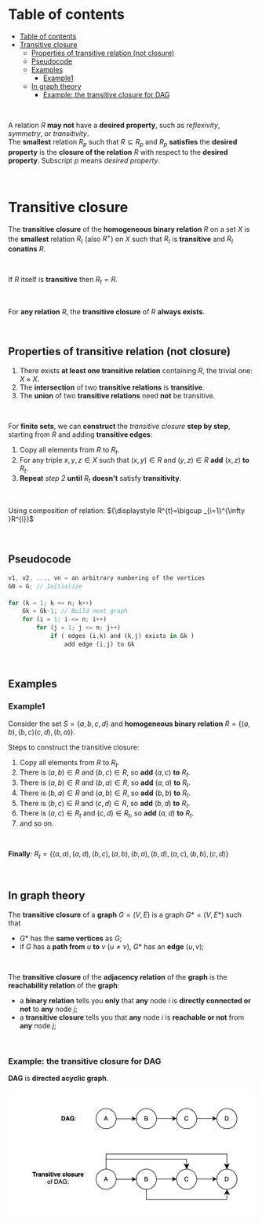 # Table of contents
- [Table of contents](#table-of-contents)
- [Transitive closure](#transitive-closure)
  - [Properties of transitive relation (not closure)](#properties-of-transitive-relation-not-closure)
  - [Pseudocode](#pseudocode)
  - [Examples](#examples)
    - [Example1](#example1)
  - [In graph theory](#in-graph-theory)
    - [Example: the transitive closure for DAG](#example-the-transitive-closure-for-dag)

<br>

A relation $R$ **may not** have a **desired property**, such as *reflexivity*, *symmetry*, or *transitivity*.<br>
The **smallest** relation $`R_p`$ such that $`R \subseteq R_p`$ and $`R_p`$ **satisfies** the **desired property** is the **closure of the relation** $R$ with respect to the **desired property**. Subscript $p$ means *desired property*.<br>

<br>

# Transitive closure
The **transitive closure** of the **homogeneous binary relation** $R$ on a set $X$ is the **smallest** relation $`R_t`$ (also $R^+$) on $X$ such that $`R_t`$ is **transitive** and $`R_t`$  **conatins** $R$.<br>

<br>

If $R$ itself is **transitive** then $`R_t = R`$.<br>

<br>

For **any relation** $R$, the **transitive closure** of $R$ **always exists**.

<br>

## Properties of transitive relation (not closure)
1. There exists **at least one transitive relation** containing $R$, the trivial one: $X × X$.
2. The **intersection** of two **transitive relations** is **transitive**.
3. The **union** of two **transitive relations** need **not** be transitive.

<br>

For **finite sets**, we can **construct** the *transitive closure* **step by step**, starting from $R$ and adding **transitive edges**:
1. Copy all elements from $R$ to $`R_t`$.
2. For any triple $x,y,z \in X$ such that $(x,y) \in R$ and $(y,z) \in R$ **add** $(x,z)$ **to** $`R_t`$.
3. **Repeat** *step 2* **until** $`R_t`$ **doesn't** satisfy **transitivity**.

<br>

Using composition of relation:
$`{\displaystyle R^{t}=\bigcup _{i=1}^{\infty }R^{i}}`$

<br>

## Pseudocode
```rust
v1, v2, ..., vn = an arbitrary numbering of the vertices     
G0 = G; // Initialize 

for (k = 1; k <= n; k++)
    Gk = Gk-1; // Build next graph
    for (i = 1; i <= n; i++)
        for (j = 1; j <= n; j++)
            if ( edges (i,k) and (k,j) exists in Gk )
                add edge (i,j) to Gk
```

<br>

## Examples
### Example1
Consider the set $S=\{a,b,c,d\}$ and **homogeneous binary relation** $R = \{(a,b),(b,c)(c,d),(b,a)\}$.<br>

Steps to construct the transitive closure:
1. Copy all elements from $R$ to $`R_t`$.
2. There is $(a,b) \in R$ and $(b,c) \in R$, so **add** $(a,c)$ **to** $`R_t`$.
3. There is $(a,b) \in R$ and $(b,a) \in R$, so **add** $(a,a)$ **to** $`R_t`$.
4. There is $(b,a) \in R$ and $(a,b) \in R$, so **add** $(b,b)$ **to** $`R_t`$.
5. There is $(b,c) \in R$ and $(c,d) \in R$, so **add** $(b,d)$ **to** $`R_t`$.
6. There is $`(a,c) \in R_t`$ and $`(c,d) \in R_t`$, so **add** $(a,d)$ **to** $`R_t`$.
7. and so on.

<br>

**Finally**:
$`R_t=\{(a,a),(a,d),(b,c),(a,b),(b,a),(b,d),(a,c),(b,b),(c,d)\}`$

<br>

## In graph theory
The **transitive closure** of a **graph** $G = (V,E)$ is a graph $G* = (V,E*)$ such that
- $G*$ has the **same vertices** as $G$;
- if $G$ has a **path from** $u$ **to** $v$ ($u \neq v$), $G*$ has an **edge** $(u,v)$;

<br>

The **transitive closure** of the **adjacency relation** of the **graph** is the **reachability relation** of the **graph**:
- a **binary relation** tells you **only** that **any** node $i$ is **directly connected or not** to **any** node $j$;
- a **transitive closure** tells you that **any** node $i$ is **reachable or not** from **any** node $j$;

<br>

### Example: the transitive closure for DAG
**DAG** is **directed acyclic graph**.<br>

![transitive-closure](/img/transitive-closure.png)